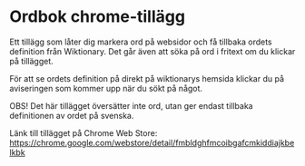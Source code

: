 # Ordbok chrome-tillägg

Ett tillägg som låter dig markera ord på websidor och få tillbaka ordets definition från Wiktionary. Det går även att söka på ord i fritext om du klickar på tillägget.

För att se ordets definition på direkt på wiktionarys hemsida klickar du på aviseringen som kommer upp när du sökt på något.

OBS! Det här tillägget översätter inte ord, utan ger endast tillbaka definitionen av ordet på svenska.

Länk till tillägget på Chrome Web Store: <https://chrome.google.com/webstore/detail/fmbldghfmcoibgafcmkiddiajkbelkbk>
